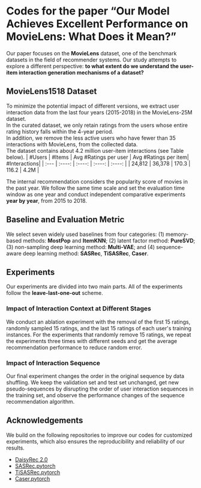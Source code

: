 # Codes for the paper “Our Model Achieves Excellent Performance on MovieLens: What Does it Mean?”
Our paper focuses on the **MovieLens** dataset, one of the benchmark datasets in the field of recommender systems.
Our study attempts to explore a different perspective: **to what extent do we understand the user-item interaction generation mechanisms of a dataset?**
## MovieLens1518 Dataset
To minimize the potential impact of different versions, we extract user interaction data from the last four years  (2015-2018) in the MovieLens-25M dataset. <br>
In the curated dataset, we only retain ratings from the users whose entire rating history falls within the 4-year period.<br>
In addition, we remove the less active users who have fewer than 35 interactions with MovieLens, from the collected data.<br>
The dataset contains about 4.2 million user-item interactions (see Table below).
| \#Users      | \#Items  | Avg \#Ratings per user | Avg \#Ratings per item| \#Interactions|
| :---        |    :----:   |     :----:    |   :----:    | :----:    |
|   24,812    | 36,378      | 170.3   | 116.2   | 4.2M   |


The internal recommendation considers the popularity score of movies in the past year. We follow the same time scale and set the evaluation time window as one year and conduct independent comparative experiments **year by year**, from 2015 to 2018. <br>

## Baseline and Evaluation Metric
We select seven widely used baselines from four categories: (1) memory-based methods: **MostPop** and **ItemKNN**; (2) latent factor method: **PureSVD**; (3) non-sampling deep learning method: **Multi-VAE**; and (4) sequence-aware deep learning method: **SASRec**, **TiSASRec**, **Caser**.<be> 

## Experiments
Our experiments are divided into two main parts. All of the experiments follow the **leave-last-one-out** scheme. 
### Impact of Interaction Context at Different Stages
We conduct an ablation experiment with the removal of the first $15$ ratings, randomly sampled $15$ ratings, and the last $15$ ratings of each user's training instances. For the experiments that randomly remove $15$ ratings, we repeat the experiments three times with different seeds and get the average recommendation performance to reduce random error.<br>
### Impact of Interaction Sequence
Our final experiment changes the order in the original sequence by data shuffling. We keep the validation set and test set unchanged, get new pseudo-sequences by disrupting the order of user interaction sequences in the training set, and observe the performance changes of the sequence recommendation algorithm.<br>

## Acknowledgements
We build on the following repositories to improve our codes for customized experiments, which also ensures the reproducibility and reliability of our results.
- [DaisyRec 2.0](https://github.com/recsys-benchmark/DaisyRec-v2.0)
- [SASRec.pytorch](https://github.com/pmixer/SASRec.pytorch)
- [TiSASRec.pytorch](https://github.com/pmixer/TiSASRec.pytorch)
- [Caser.pytorch](https://github.com/graytowne/caser_pytorch)
